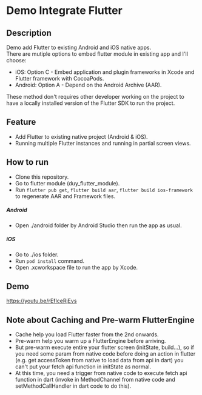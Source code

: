# Demo Integrate Flutter

## Description

Demo add Flutter to existing Android and iOS native apps.<br/>
There are mutiple options to embed flutter module in existing app and I'll choose:<br/>

- iOS: Option C - Embed application and plugin frameworks in Xcode and Flutter framework with CocoaPods.
- Android: Option A - Depend on the Android Archive (AAR).
  <br/>

These method don't requires other developer working on the project to have a locally installed version of the Flutter SDK to run the project.

## Feature

- Add Flutter to existing native project (Android & iOS).
- Running multiple Flutter instances and running in partial screen views.

## How to run

- Clone this repository.
- Go to flutter module (duy_flutter_module).
- Run `flutter pub get`, `flutter build aar`, `flutter build ios-framework` to regenerate AAR and Framework files.

##### Android

- Open ./android folder by Android Studio then run the app as usual.

##### iOS

- Go to ./ios folder.
- Run `pod install` command.
- Open .xcworkspace file to run the app by Xcode.

## Demo

https://youtu.be/rEfIceRjEvs

## Note about Caching and Pre-warm FlutterEngine

- Cache help you load Flutter faster from the 2nd onwards.
- Pre-warm help you warm up a FlutterEngine before arriving.
- But pre-warm execute entire your flutter screen (initState, build...), so if you need some param from native code before doing an action in flutter (e.g. get accessToken from native to load data from api in dart) you can't put your fetch api function in initState as normal.
- At this time, you need a trigger from native code to execute fetch api function in dart (invoke in MethodChannel from native code and setMethodCallHandler in dart code to do this).
